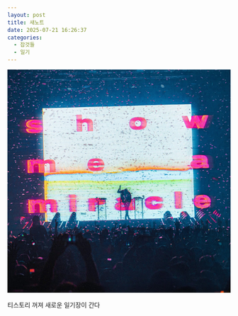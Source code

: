 ```yaml
---
layout: post
title: 새노트
date: 2025-07-21 16:26:37
categories:
  - 잡것들
  - 일기
---
```

![](assets/img/9.jpg)

티스토리 꺼져 새로운 일기장이 간다